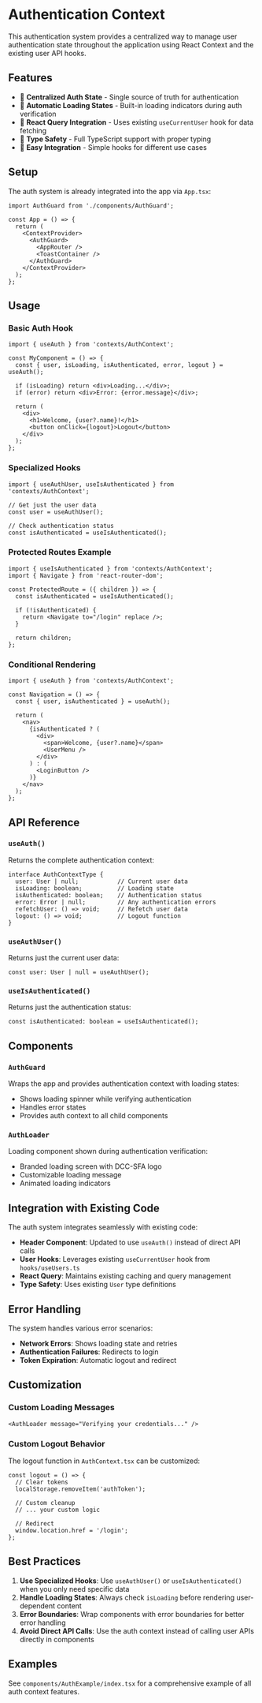 # Authentication Context

This authentication system provides a centralized way to manage user authentication state throughout the application using React Context and the existing user API hooks.

## Features

- 🔐 **Centralized Auth State** - Single source of truth for authentication
- 🔄 **Automatic Loading States** - Built-in loading indicators during auth verification
- 🚀 **React Query Integration** - Uses existing `useCurrentUser` hook for data fetching
- 🎯 **Type Safety** - Full TypeScript support with proper typing
- 🔧 **Easy Integration** - Simple hooks for different use cases

## Setup

The auth system is already integrated into the app via `App.tsx`:

```tsx
import AuthGuard from './components/AuthGuard';

const App = () => {
  return (
    <ContextProvider>
      <AuthGuard>
        <AppRouter />
        <ToastContainer />
      </AuthGuard>
    </ContextProvider>
  );
};
```

## Usage

### Basic Auth Hook

```tsx
import { useAuth } from 'contexts/AuthContext';

const MyComponent = () => {
  const { user, isLoading, isAuthenticated, error, logout } = useAuth();

  if (isLoading) return <div>Loading...</div>;
  if (error) return <div>Error: {error.message}</div>;

  return (
    <div>
      <h1>Welcome, {user?.name}!</h1>
      <button onClick={logout}>Logout</button>
    </div>
  );
};
```

### Specialized Hooks

```tsx
import { useAuthUser, useIsAuthenticated } from 'contexts/AuthContext';

// Get just the user data
const user = useAuthUser();

// Check authentication status
const isAuthenticated = useIsAuthenticated();
```

### Protected Routes Example

```tsx
import { useIsAuthenticated } from 'contexts/AuthContext';
import { Navigate } from 'react-router-dom';

const ProtectedRoute = ({ children }) => {
  const isAuthenticated = useIsAuthenticated();
  
  if (!isAuthenticated) {
    return <Navigate to="/login" replace />;
  }
  
  return children;
};
```

### Conditional Rendering

```tsx
import { useAuth } from 'contexts/AuthContext';

const Navigation = () => {
  const { user, isAuthenticated } = useAuth();

  return (
    <nav>
      {isAuthenticated ? (
        <div>
          <span>Welcome, {user?.name}</span>
          <UserMenu />
        </div>
      ) : (
        <LoginButton />
      )}
    </nav>
  );
};
```

## API Reference

### `useAuth()`

Returns the complete authentication context:

```tsx
interface AuthContextType {
  user: User | null;           // Current user data
  isLoading: boolean;          // Loading state
  isAuthenticated: boolean;    // Authentication status
  error: Error | null;         // Any authentication errors
  refetchUser: () => void;     // Refetch user data
  logout: () => void;          // Logout function
}
```

### `useAuthUser()`

Returns just the current user data:

```tsx
const user: User | null = useAuthUser();
```

### `useIsAuthenticated()`

Returns just the authentication status:

```tsx
const isAuthenticated: boolean = useIsAuthenticated();
```

## Components

### `AuthGuard`

Wraps the app and provides authentication context with loading states:

- Shows loading spinner while verifying authentication
- Handles error states
- Provides auth context to all child components

### `AuthLoader`

Loading component shown during authentication verification:

- Branded loading screen with DCC-SFA logo
- Customizable loading message
- Animated loading indicators

## Integration with Existing Code

The auth system integrates seamlessly with existing code:

- **Header Component**: Updated to use `useAuth()` instead of direct API calls
- **User Hooks**: Leverages existing `useCurrentUser` hook from `hooks/useUsers.ts`
- **React Query**: Maintains existing caching and query management
- **Type Safety**: Uses existing `User` type definitions

## Error Handling

The system handles various error scenarios:

- **Network Errors**: Shows loading state and retries
- **Authentication Failures**: Redirects to login
- **Token Expiration**: Automatic logout and redirect

## Customization

### Custom Loading Messages

```tsx
<AuthLoader message="Verifying your credentials..." />
```

### Custom Logout Behavior

The logout function in `AuthContext.tsx` can be customized:

```tsx
const logout = () => {
  // Clear tokens
  localStorage.removeItem('authToken');
  
  // Custom cleanup
  // ... your custom logic
  
  // Redirect
  window.location.href = '/login';
};
```

## Best Practices

1. **Use Specialized Hooks**: Use `useAuthUser()` or `useIsAuthenticated()` when you only need specific data
2. **Handle Loading States**: Always check `isLoading` before rendering user-dependent content
3. **Error Boundaries**: Wrap components with error boundaries for better error handling
4. **Avoid Direct API Calls**: Use the auth context instead of calling user APIs directly in components

## Examples

See `components/AuthExample/index.tsx` for a comprehensive example of all auth context features.
